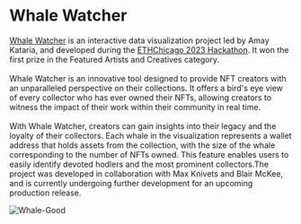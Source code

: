 # Whale Watcher
[Whale Watcher](https://visualizer-hackathon-app.vercel.app/) is an interactive data visualization project led by Amay Kataria, and developed during the [ETHChicago 2023 Hackathon](https://ethchicago.xyz/#/winners). It won the first prize in the Featured Artists and Creatives category.<br /><br />
Whale Watcher is an innovative tool designed to provide NFT creators with an unparalleled perspective on their collections. It offers a bird's eye view of every collector who has ever owned their NFTs, allowing creators to witness the impact of their work within their community in real time.<br /><br />
With Whale Watcher, creators can gain insights into their legacy and the loyalty of their collectors. Each whale in the visualization represents a wallet address that holds assets from the collection, with the size of the whale corresponding to the number of NFTs owned. This feature enables users to easily identify devoted hodlers and the most prominent collectors.The project was developed in collaboration with Max Knivets and Blair McKee, and is currently undergoing further development for an upcoming production release.
<br />


![Whale-Good](https://github.com/eulphean/Whale-Watcher/assets/4178424/0fbbd3fb-dda5-4809-a33e-8163284a94bd)
